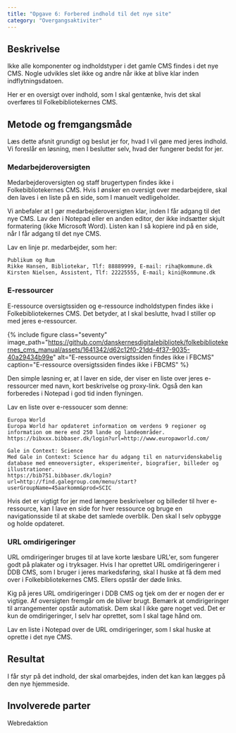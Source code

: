 ```yaml
---
title: "Opgave 6: Forbered indhold til det nye site"
category: "Overgangsaktiviter"
---
```


## Beskrivelse
Ikke alle komponenter og indholdstyper i det gamle CMS findes i det nye CMS. Nogle udvikles slet ikke og andre når ikke at blive klar inden indflytningsdatoen.

Her er en oversigt over indhold, som I skal gentænke, hvis det skal overføres til Folkebibliotekernes CMS. 

## Metode og fremgangsmåde
Læs dette afsnit grundigt og beslut jer for, hvad I vil gøre med jeres indhold. Vi foreslår en løsning, men I beslutter selv, hvad der fungerer bedst for jer.

### Medarbejderoversigten
Medarbejderoversigten og staff brugertypen findes ikke i Folkebibliotekernes CMS. Hvis I ønsker en oversigt over medarbejdere, skal den laves i en liste på en side, som I manuelt vedligeholder.

Vi anbefaler at I gør medarbejderoversigten klar, inden I får adgang til det nye CMS. Lav den i Notepad eller en anden editor, der ikke indsætter skjult formatering (ikke Microsoft Word). Listen kan I så kopiere ind på en side, når I får adgang til det nye CMS.

Lav en linje pr. medarbejder, som her:
```
Publikum og Rum
Rikke Hansen, Bibliotekar, Tlf: 88889999, E-mail: riha@kommune.dk
Kirsten Nielsen, Assistent, Tlf: 22225555, E-mail; kini@kommune.dk

```
### E-ressourcer
E-ressource oversigtssiden og e-ressource indholdstypen findes ikke i Folkebibliotekernes CMS. Det betyder, at I skal beslutte, hvad I stiller op med jeres e-ressourcer.

{% include figure class="seventy" image_path="https://github.com/danskernesdigitalebibliotek/folkebibliotekernes_cms_manual/assets/1641342/d62c12f0-21dd-4f37-9035-40a29434b99e" alt="E-ressource oversigtssiden findes ikke i FBCMS" caption="E-ressource oversigtssiden findes ikke i FBCMS" %}

Den simple løsning er, at I laver en side, der viser en liste over jeres e-ressourcer med navn, kort beskrivelse og proxy-link. Også den kan forberedes i Notepad i god tid inden flyningen.

Lav en liste over e-ressoucer som denne:
```
Europa World
Europa World har opdateret information om verdens 9 regioner og information om mere end 250 lande og landeområder.
https://bibxxx.bibbaser.dk/login?url=http://www.europaworld.com/

Gale in Context: Science
Med Gale in Context: Science har du adgang til en naturvidenskabelig database med emneoversigter, eksperimenter, biografier, billeder og illustrationer.
https://bib751.bibbaser.dk/login?url=http://find.galegroup.com/menu/start?userGroupName=45aarkomm&prod=SCIC

```
Hvis det er vigtigt for jer med længere beskrivelser og billeder til hver e-ressource, kan I lave en side for hver ressource og bruge en navigationsside til at skabe det samlede overblik. Den skal I selv opbygge og holde opdateret. 


### URL omdirigeringer
URL omdirigeringer bruges til at lave korte læsbare URL'er, som fungerer godt på plakater og i tryksager.
Hvis I har oprettet URL omdirigeringerer i DDB CMS, som I bruger i jeres markedsføring, skal I huske at få dem med over i Folkebibliotekernes CMS. Ellers opstår der døde links. 

Kig på jeres URL omdirigeringer i DDB CMS og tjek om der er nogen der er vigtige. Af oversigten fremgår om de bliver brugt. Bemærk at omdirigeringer til arrangementer opstår automatisk. Dem skal I ikke gøre noget ved. Det er kun de omdirigeringer, I selv har oprettet, som I skal tage hånd om.

Lav en liste i Notepad over de URL omdirigeringer, som I skal huske at oprette i det nye CMS.

## Resultat ##
I får styr på det indhold, der skal omarbejdes, inden det kan kan lægges på den nye hjemmeside. 

## Involverede parter ##
Webredaktion
